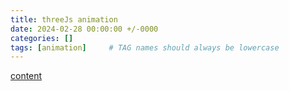 ```yaml
---
title: threeJs animation
date: 2024-02-28 00:00:00 +/-0000
categories: []
tags: [animation]     # TAG names should always be lowercase
---
```


[content](https://momentaryrainy.github.io/assets/threeJs/index.html)
